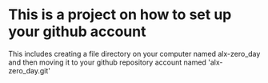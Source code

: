# This is a project on how to set up your github account
This includes creating a file directory on your computer named alx-zero_day and then moving it to your github repository account named 'alx-zero_day.git'
